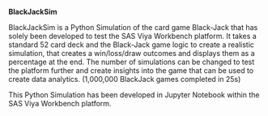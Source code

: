 **BlackJackSim**

BlackJackSim is a Python Simulation of the card game Black-Jack that has solely been developed to test the SAS Viya Workbench platform. It takes a standard 52 card deck and the Black-Jack game logic to create a realistic simulation, that creates a win/loss/draw outcomes and displays them as a percentage at the end. The number of simulations can be changed to test the platform further and create insights into the game that can be used to create data analytics. (1,000,000 BlackJack games completed in 25s) 

This Python Simulation has been developed in Jupyter Notebook within the SAS Viya Workbench platform.  
